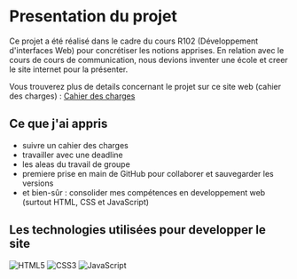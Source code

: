 # Presentation du projet 

Ce projet a été réalisé dans le cadre du cours R102 (Développement d'interfaces Web) pour concrétiser les notions apprises.
En relation avec le cours de cours de communication, nous devions inventer une école et creer le site internet pour la présenter. 

Vous trouverez plus de details concernant le projet sur ce site web (cahier des charges) : [Cahier des charges](https://webdev.iut-orsay.fr/cwac/#pages)

## Ce que j'ai appris 

- suivre un cahier des charges
- travailler avec une deadline
- les aleas du travail de groupe
- premiere prise en main de GitHub pour collaborer et sauvegarder les versions
- et bien-sûr : consolider mes compétences en developpement web (surtout HTML, CSS et JavaScript)

## Les technologies utilisées pour developper le site 
![HTML5](https://img.shields.io/badge/html5-%23E34F26.svg?style=for-the-badge&logo=html5&logoColor=white) ![CSS3](https://img.shields.io/badge/css3-%231572B6.svg?style=for-the-badge&logo=css3&logoColor=white) ![JavaScript](https://img.shields.io/badge/javascript-%23323330.svg?style=for-the-badge&logo=javascript&logoColor=%23F7DF1E) 
